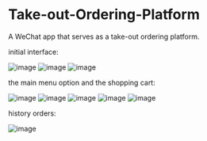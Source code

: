 # Take-out-Ordering-Platform
A WeChat app that serves as a take-out ordering platform.

initial interface:


![image](https://user-images.githubusercontent.com/32272220/168735747-b581c0ea-51ce-4f2c-bf3b-df71e9ffc8e3.png)
![image](https://user-images.githubusercontent.com/32272220/168735772-e76441d0-80f6-455b-b78f-9e6ca0bd2035.png)
![image](https://user-images.githubusercontent.com/32272220/168735786-accfc894-75d4-4203-9d41-e0c382dd14bb.png)



the main menu option and the shopping cart:


![image](https://user-images.githubusercontent.com/32272220/168735851-7c2c6e2f-c76e-4ff7-8fbc-cd0ec70aa731.png)
![image](https://user-images.githubusercontent.com/32272220/168735907-6a46efa8-3407-4e86-94d8-f43202888f2a.png)
![image](https://user-images.githubusercontent.com/32272220/168735969-a61d7bd9-5b06-4352-9243-36f7fd395342.png)
![image](https://user-images.githubusercontent.com/32272220/168736006-95da9411-6bf6-44af-9121-becfcbe35719.png)
![image](https://user-images.githubusercontent.com/32272220/168736063-98391e37-add2-4820-9132-3e15366cafd5.png)




history orders:


![image](https://user-images.githubusercontent.com/32272220/168736110-1dba9247-6ac4-4cd2-bfad-483273f7c955.png)
